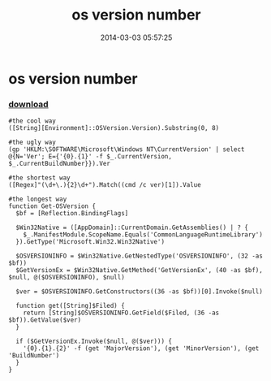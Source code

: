 ﻿---
pid:            4952
poster:         greg zakharov
title:          os version number
date:           2014-03-03 05:57:25
format:         posh
parent:         0
parent:         0

---

# os version number

### [download](4952.ps1)



```posh
#the cool way
([String][Environment]::OSVersion.Version).Substring(0, 8)

#the ugly way
(gp 'HKLM:\SOFTWARE\Microsoft\Windows NT\CurrentVersion' | select @{N='Ver'; E={'{0}.{1}' -f $_.CurrentVersion, $_.CurrentBuildNumber}}).Ver

#the shortest way
([Regex]"(\d+\.){2}\d+").Match((cmd /c ver)[1]).Value

#the longest way
function Get-OSVersion {
  $bf = [Reflection.BindingFlags]
  
  $Win32Native = ([AppDomain]::CurrentDomain.GetAssemblies() | ? {
    $_.ManifestModule.ScopeName.Equals('CommonLanguageRuntimeLibrary')
  }).GetType('Microsoft.Win32.Win32Native')
  
  $OSVERSIONINFO = $Win32Native.GetNestedType('OSVERSIONINFO', (32 -as $bf))
  $GetVersionEx = $Win32Native.GetMethod('GetVersionEx', (40 -as $bf), $null, @($OSVERSIONINFO), $null)
  
  $ver = $OSVERSIONINFO.GetConstructors((36 -as $bf))[0].Invoke($null)
  
  function get([String]$Filed) {
    return [String]$OSVERSIONINFO.GetField($Filed, (36 -as $bf)).GetValue($ver)
  }
  
  if ($GetVersionEx.Invoke($null, @($ver))) {
    '{0}.{1}.{2}' -f (get 'MajorVersion'), (get 'MinorVersion'), (get 'BuildNumber')
  }
}
```
